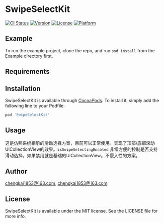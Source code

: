 # SwipeSelectKit

[![CI Status](https://img.shields.io/travis/chengkai1853@163.com/SwipeSelectKit.svg?style=flat)](https://travis-ci.org/chengkai1853@163.com/SwipeSelectKit)
[![Version](https://img.shields.io/cocoapods/v/SwipeSelectKit.svg?style=flat)](https://cocoapods.org/pods/SwipeSelectKit)
[![License](https://img.shields.io/cocoapods/l/SwipeSelectKit.svg?style=flat)](https://cocoapods.org/pods/SwipeSelectKit)
[![Platform](https://img.shields.io/cocoapods/p/SwipeSelectKit.svg?style=flat)](https://cocoapods.org/pods/SwipeSelectKit)

## Example

To run the example project, clone the repo, and run `pod install` from the Example directory first.

## Requirements

## Installation

SwipeSelectKit is available through [CocoaPods](https://cocoapods.org). To install
it, simply add the following line to your Podfile:

```ruby
pod 'SwipeSelectKit'
```

## Usage

这是仿照系统相册的滑动选择方案，目前可以正常使用。实现了顶部/底部滚动UICollectionView的效果。`isSwipeSelectingEnabled` 非常方便的控制是否支持滑动选择。如果禁用就是基础的UICollectionView。不侵入性的方案。

## Author

chengkai1853@163.com, chengkai1853@163.com

## License

SwipeSelectKit is available under the MIT license. See the LICENSE file for more info.
